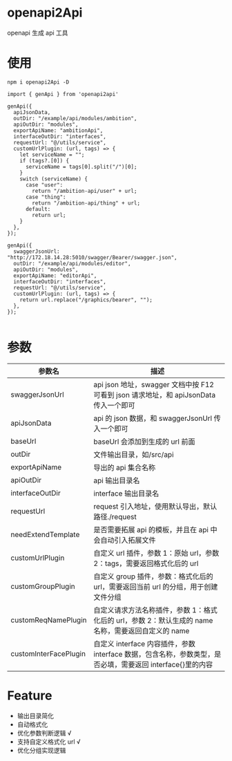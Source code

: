 # openapi2Api

openapi 生成 api 工具

# 使用

```
npm i openapi2Api -D

import { genApi } from 'openapi2api'

genApi({
  apiJsonData,
  outDir: "/example/api/modules/ambition",
  apiOutDir: "modules",
  exportApiName: "ambitionApi",
  interfaceOutDir: "interfaces",
  requestUrl: "@/utils/service",
  customUrlPlugin: (url, tags) => {
    let serviceName = "";
    if (tags?.[0]) {
      serviceName = tags[0].split("/")[0];
    }
    switch (serviceName) {
      case "user":
        return "/ambition-api/user" + url;
      case "thing":
        return "/ambition-api/thing" + url;
      default:
        return url;
    }
  },
});

genApi({
  swaggerJsonUrl: "http://172.18.14.28:5010/swagger/Bearer/swagger.json",
  outDir: "/example/api/modules/editor",
  apiOutDir: "modules",
  exportApiName: "editorApi",
  interfaceOutDir: "interfaces",
  requestUrl: "@/utils/service",
  customUrlPlugin: (url, tags) => {
    return url.replace("/graphics/bearer", "");
  },
});


```

# 参数

| 参数名                | 描述                                                                                                       |
| --------------------- | ---------------------------------------------------------------------------------------------------------- |
| swaggerJsonUrl        | api json 地址，swagger 文档中按 F12 可看到 json 请求地址，和 apiJsonData 传入一个即可                      |
| apiJsonData           | api 的 json 数据，和 swaggerJsonUrl 传入一个即可                                                           |
| baseUrl               | baseUrl 会添加到生成的 url 前面                                                                            |
| outDir                | 文件输出目录，如/src/api                                                                                   |
| exportApiName         | 导出的 api 集合名称                                                                                        |
| apiOutDir             | api 输出目录名                                                                                             |
| interfaceOutDir       | interface 输出目录名                                                                                       |
| requestUrl            | request 引入地址，使用默认导出，默认路径./request                                                          |
| needExtendTemplate    | 是否需要拓展 api 的模板，并且在 api 中会自动引入拓展文件                                                   |
| customUrlPlugin       | 自定义 url 插件，参数 1：原始 url，参数 2：tags，需要返回格式化后的 url                                    |
| customGroupPlugin     | 自定义 group 插件，参数：格式化后的 url，需要返回当前 url 的分组，用于创建文件分组                         |
| customReqNamePlugin   | 自定义请求方法名称插件，参数 1：格式化后的 url，参数 2：默认生成的 name 名称，需要返回自定义的 name        |
| customInterFacePlugin | 自定义 interface 内容插件，参数 interface 数据，包含名称，参数类型，是否必填，需要返回 interface{}里的内容 |

# Feature

- 输出目录简化
- 自动格式化
- 优化参数判断逻辑 √
- 支持自定义格式化 url √
- 优化分组实现逻辑
